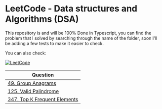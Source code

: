 # LeetCode - Data structures and Algorithms (DSA)

This repository is and will be 100% Done in Typescript, you can find the problem that I solved by searching through the name of the folder, soon I'll be adding a few tests to make it easier to check.


You can also check: 
 <div>
<a href="https://leetcode.com/L-Goncalves" rel="nofollow">
        <img src="https://camo.githubusercontent.com/727211edcb910fd8430af1c0bfdb79b1236fa62ed70b90372a6c456a312d88a9/68747470733a2f2f696d672e736869656c64732e696f2f62616467652f4c656574436f64652d626c75653f7374796c653d666c61742d737175617265266c6f676f3d4c656574436f6465" alt="LeetCode" data-canonical-src="https://img.shields.io/badge/LeetCode-blue?style=flat-square&amp;logo=LeetCode" style="max-width: 100%;">
    </a>
 </div>


| Question |
| -------- |
| <a href="">49. Group Anagrams</a> |
| <a href="">125. Valid Palindrome</a>  |
| <a href="">347. Top K Frequent Elements</a>  |
